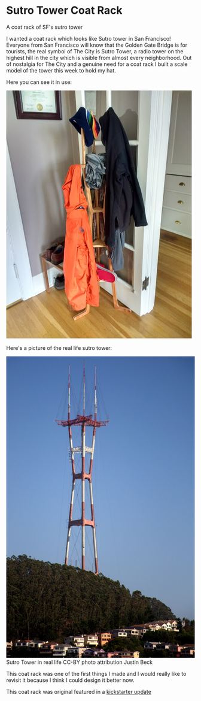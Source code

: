 # Sutro Tower Coat Rack

A coat rack of SF's sutro tower


I wanted a coat rack which looks like Sutro tower in San Francisco! Everyone from San Francisco will know that the Golden Gate Bridge is for tourists, the real symbol of The City is Sutro Tower, a radio tower on the highest hill in the city which is visible from almost every neighborhood. Out of nostalgia for The City and a genuine need for a coat rack I built a scale model of the tower this week to hold my hat.

Here you can see it in use:

![maslow coat rack in use](https://raw.githubusercontent.com/MaslowCommunityGarden/Sutro-Tower-Coat-Rack/master/in%20use.jpg)

Here's a picture of the real life sutro tower:

![sutro tower](https://raw.githubusercontent.com/MaslowCommunityGarden/Sutro-Tower-Coat-Rack/master/real%20life%20sutro%20tower.jpg)
Sutro Tower in real life CC-BY photo attribution Justin Beck

This coat rack was one of the first things I made and I would really like to revisit it because I think I could design it better now.

This coat rack was original featured in a [kickstarter update](http://www.maslowcnc.com/updates/2017/6/13/get-your-z-axis-a-coat-rack-and-a-big-blunder-feb-8th-updat)
